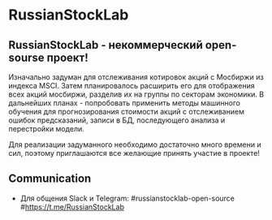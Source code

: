 # RussianStockLab

## RussianStockLab - некоммерческий open-sourse проект! 
Изначально задуман для отслеживания котировок акций с Мосбиржи из индекса MSCI. Затем планировалось расширить его для отображения всех акций мосбиржи, разделив их на группы по секторам экономики. В дальнейших планах - попробовать применить методы машинного обучения для прогнозирования стоимости акций с отслеживанием ошибок предсказаний, записи в БД, последующего анализа и перестройки модели. 

Для реализации задуманного необходимо достаточно много времени и сил, поэтому приглашаются все желающие принять участие в проекте!

## Communication
- Для общения Slack и Telegram: #russianstocklab-open-source #https://t.me/RussianStockLab



